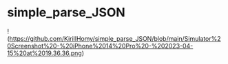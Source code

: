 # simple_parse_JSON

!(https://github.com/KirillHomy/simple_parse_JSON/blob/main/Simulator%20Screenshot%20-%20iPhone%2014%20Pro%20-%202023-04-15%20at%2019.36.36.png)
